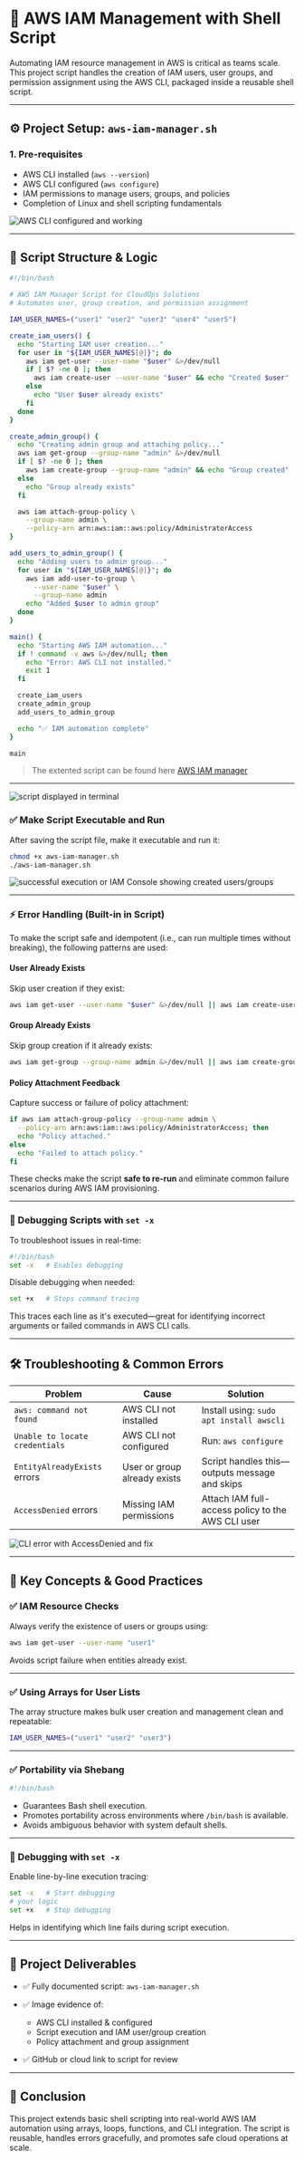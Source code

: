 # 🔐 AWS IAM Management with Shell Script

Automating IAM resource management in AWS is critical as teams scale. This project script handles the creation of IAM users, user groups, and permission assignment using the AWS CLI, packaged inside a reusable shell script.

---

## ⚙️ Project Setup: `aws-iam-manager.sh`

### 1. **Pre-requisites**

- AWS CLI installed (`aws --version`)
- AWS CLI configured (`aws configure`)
- IAM permissions to manage users, groups, and policies
- Completion of Linux and shell scripting fundamentals

![AWS CLI configured and working](img/Screenshot%20from%202025-07-15%2017-18-43.png)

---

## 📄 Script Structure & Logic

```bash
#!/bin/bash

# AWS IAM Manager Script for CloudOps Solutions
# Automates user, group creation, and permission assignment

IAM_USER_NAMES=("user1" "user2" "user3" "user4" "user5")

create_iam_users() {
  echo "Starting IAM user creation..."
  for user in "${IAM_USER_NAMES[@]}"; do
    aws iam get-user --user-name "$user" &>/dev/null
    if [ $? -ne 0 ]; then
      aws iam create-user --user-name "$user" && echo "Created $user"
    else
      echo "User $user already exists"
    fi
  done
}

create_admin_group() {
  echo "Creating admin group and attaching policy..."
  aws iam get-group --group-name "admin" &>/dev/null
  if [ $? -ne 0 ]; then
    aws iam create-group --group-name "admin" && echo "Group created"
  else
    echo "Group already exists"
  fi

  aws iam attach-group-policy \
    --group-name admin \
    --policy-arn arn:aws:iam::aws:policy/AdministratorAccess
}

add_users_to_admin_group() {
  echo "Adding users to admin group..."
  for user in "${IAM_USER_NAMES[@]}"; do
    aws iam add-user-to-group \
      --user-name "$user" \
      --group-name admin
    echo "Added $user to admin group"
  done
}

main() {
  echo "Starting AWS IAM automation..."
  if ! command -v aws &>/dev/null; then
    echo "Error: AWS CLI not installed."
    exit 1
  fi

  create_iam_users
  create_admin_group
  add_users_to_admin_group

  echo "✅ IAM automation complete"
}

main
```

> The extented script can be found here [AWS IAM manager](https://github.com/daretechie/devops-training/blob/main/Module-2/mini-project-9/aws-iam-manager.sh)

---

![script displayed in terminal](img/image.png)

### ✅ Make Script Executable and Run

After saving the script file, make it executable and run it:

```bash
chmod +x aws-iam-manager.sh
./aws-iam-manager.sh
```

![successful execution or IAM Console showing created users/groups](img/Screenshot%20from%202025-07-15%2017-33-44.png)

---

### ⚡ Error Handling (Built-in in Script)

To make the script safe and idempotent (i.e., can run multiple times without breaking), the following patterns are used:

#### **User Already Exists**

Skip user creation if they exist:

```bash
aws iam get-user --user-name "$user" &>/dev/null || aws iam create-user --user-name "$user"
```

#### **Group Already Exists**

Skip group creation if it already exists:

```bash
aws iam get-group --group-name admin &>/dev/null || aws iam create-group --group-name admin
```

#### **Policy Attachment Feedback**

Capture success or failure of policy attachment:

```bash
if aws iam attach-group-policy --group-name admin \
  --policy-arn arn:aws:iam::aws:policy/AdministratorAccess; then
  echo "Policy attached."
else
  echo "Failed to attach policy."
fi
```

These checks make the script **safe to re-run** and eliminate common failure scenarios during AWS IAM provisioning.

---

### 🤖 Debugging Scripts with `set -x`

To troubleshoot issues in real-time:

```bash
#!/bin/bash
set -x   # Enables debugging
```

Disable debugging when needed:

```bash
set +x   # Stops command tracing
```

This traces each line as it's executed—great for identifying incorrect arguments or failed commands in AWS CLI calls.

---

## 🛠️ Troubleshooting & Common Errors

| Problem                        | Cause                        | Solution                                          |
| ------------------------------ | ---------------------------- | ------------------------------------------------- |
| `aws: command not found`       | AWS CLI not installed        | Install using: `sudo apt install awscli`          |
| `Unable to locate credentials` | AWS CLI not configured       | Run: `aws configure`                              |
| `EntityAlreadyExists` errors   | User or group already exists | Script handles this—outputs message and skips     |
| `AccessDenied` errors          | Missing IAM permissions      | Attach IAM full-access policy to the AWS CLI user |

![CLI error with AccessDenied and fix](img/Screenshot%20from%202025-07-15%2017-38-30.png)

---

## 🧠 Key Concepts & Good Practices

### ✅ IAM Resource Checks

Always verify the existence of users or groups using:

```bash
aws iam get-user --user-name "user1"
```

Avoids script failure when entities already exist.

---

### ✅ Using Arrays for User Lists

The array structure makes bulk user creation and management clean and repeatable:

```bash
IAM_USER_NAMES=("user1" "user2" "user3")
```

---

### ✅ Portability via Shebang

```bash
#!/bin/bash
```

- Guarantees Bash shell execution.
- Promotes portability across environments where `/bin/bash` is available.
- Avoids ambiguous behavior with system default shells.

---

### 🐞 Debugging with `set -x`

Enable line-by-line execution tracing:

```bash
set -x   # Start debugging
# your logic
set +x   # Stop debugging
```

Helps in identifying which line fails during script execution.

---

## 📝 Project Deliverables

- ✅ Fully documented script: `aws-iam-manager.sh`
- ✅ Image evidence of:

  - AWS CLI installed & configured
  - Script execution and IAM user/group creation
  - Policy attachment and group assignment

- ✅ GitHub or cloud link to script for review

---

## 🏁 Conclusion

This project extends basic shell scripting into real-world AWS IAM automation using arrays, loops, functions, and CLI integration. The script is reusable, handles errors gracefully, and promotes safe cloud operations at scale.
